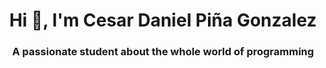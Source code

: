 <h1 align="center">Hi 👋, I'm Cesar Daniel Piña Gonzalez</h1>
<h3 align="center">A passionate student about the whole world of programming</h3>
